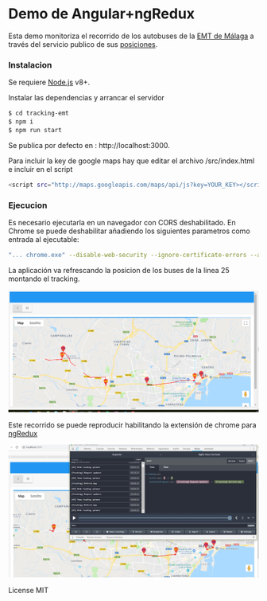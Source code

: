 # Demo de Angular+ngRedux

Esta demo monitoriza el recorrido de los autobuses de la [EMT de Málaga](http://www.emtmalaga.es/) a través del servicio publico de sus  [posiciones](https://datosabiertos.malaga.eu/recursos/transporte/EMT/EMTlineasUbicaciones/lineasyubicaciones.geojson).

### Instalacion

Se requiere [Node.js](https://nodejs.org/) v8+.

Instalar las dependencias y arrancar el servidor

```sh
$ cd tracking-emt
$ npm i
$ npm run start
```
Se publica por defecto en : http://localhost:3000.

Para incluir la key de google maps hay que editar el archivo /src/index.html e incluir en el script

```sh
<script src="http://maps.googleapis.com/maps/api/js?key=YOUR_KEY></script>
```
### Ejecucion

Es necesario ejecutarla en un navegador con CORS deshabilitado.
En Chrome se puede deshabilitar añadiendo los siguientes parametros como entrada al ejecutable:

```sh
"... chrome.exe" --disable-web-security --ignore-certificate-errors --allow-running-insecure-content
```

La aplicación va refrescando la posicion de los buses de la linea 25 montando el tracking.

![](/src/assets/readme/1.png?raw=true "Track")


Este recorrido se puede reproducir habilitando la extensión de chrome para [ngRedux](https://chrome.google.com/webstore/detail/redux-devtools/lmhkpmbekcpmknklioeibfkpmmfibljd) 

![](/src/assets/readme/2.jpg?raw=true "Dev")


License
MIT